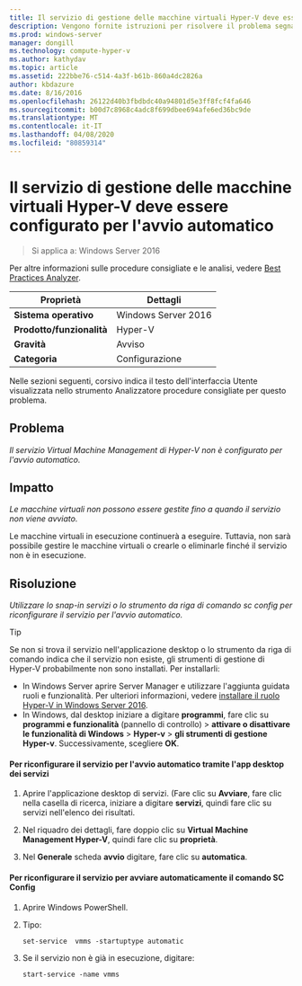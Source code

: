 ```yaml
---
title: Il servizio di gestione delle macchine virtuali Hyper-V deve essere configurato per l'avvio automatico
description: Vengono fornite istruzioni per risolvere il problema segnalato da questa regola di Best Practices Analyzer.
ms.prod: windows-server
manager: dongill
ms.technology: compute-hyper-v
ms.author: kathydav
ms.topic: article
ms.assetid: 222bbe76-c514-4a3f-b61b-860a4dc2826a
author: kbdazure
ms.date: 8/16/2016
ms.openlocfilehash: 26122d40b3fbdbdc40a94801d5e3ff8fcf4fa646
ms.sourcegitcommit: b00d7c8968c4adc8f699dbee694afe6ed36bc9de
ms.translationtype: MT
ms.contentlocale: it-IT
ms.lasthandoff: 04/08/2020
ms.locfileid: "80859314"
---
```

# <a name="the-hyper-v-virtual-machine-management-service-should-be-configured-to-start-automatically"></a>Il servizio di gestione delle macchine virtuali Hyper-V deve essere configurato per l'avvio automatico

>Si applica a: Windows Server 2016

Per altre informazioni sulle procedure consigliate e le analisi, vedere [Best Practices Analyzer](https://go.microsoft.com/fwlink/?LinkId=122786).  
  
|Proprietà|Dettagli|  
|-|-|  
|**Sistema operativo**|Windows Server 2016|  
|**Prodotto/funzionalità**|Hyper-V|  
|**Gravità**|Avviso|  
|**Categoria**|Configurazione|  

Nelle sezioni seguenti, corsivo indica il testo dell'interfaccia Utente visualizzata nello strumento Analizzatore procedure consigliate per questo problema.

## <a name="issue"></a>Problema  
  
*Il servizio Virtual Machine Management di Hyper-V non è configurato per l'avvio automatico.*  
  
## <a name="impact"></a>Impatto  
  
*Le macchine virtuali non possono essere gestite fino a quando il servizio non viene avviato.*  
  
Le macchine virtuali in esecuzione continuerà a eseguire. Tuttavia, non sarà possibile gestire le macchine virtuali o crearle o eliminarle finché il servizio non è in esecuzione.  
  
## <a name="resolution"></a>Risoluzione  
  
*Utilizzare lo snap-in servizi o lo strumento da riga di comando sc config per riconfigurare il servizio per l'avvio automatico.*  
  
> [!TIP]  
> Se non si trova il servizio nell'applicazione desktop o lo strumento da riga di comando indica che il servizio non esiste, gli strumenti di gestione di Hyper-V probabilmente non sono installati. Per installarli:  
>   
> - In Windows Server aprire Server Manager e utilizzare l'aggiunta guidata ruoli e funzionalità. Per ulteriori informazioni, vedere [installare il ruolo Hyper-V in Windows Server 2016](../get-started/Install-the-Hyper-V-role-on-Windows-Server.md).  
> - In Windows, dal desktop iniziare a digitare **programmi**, fare clic su **programmi e funzionalità** (pannello di controllo) > **attivare o disattivare le funzionalità di Windows** > **Hyper-v** > **gli strumenti di gestione Hyper-v**. Successivamente, scegliere **OK**.  
  
#### <a name="to-reconfigure-the-service-to-start-automatically-using-the-services-desktop-app"></a>Per riconfigurare il servizio per l'avvio automatico tramite l'app desktop dei servizi  
  
1.  Aprire l'applicazione desktop di servizi. (Fare clic su **Avviare**, fare clic nella casella di ricerca, iniziare a digitare **servizi**, quindi fare clic su servizi nell'elenco dei risultati.  
  
2.  Nel riquadro dei dettagli, fare doppio clic su **Virtual Machine Management Hyper-V**, quindi fare clic su **proprietà**.  
  
3.  Nel **Generale** scheda **avvio** digitare, fare clic su **automatica**.  
  
#### <a name="to-reconfigure-the-service-to-start-automatically-using-the-sc-config-command"></a>Per riconfigurare il servizio per avviare automaticamente il comando SC Config  
  
1.  Aprire Windows PowerShell.  
  
2.  Tipo:  
  
    ```  
    set-service  vmms -startuptype automatic  
    ```  
  
3.  Se il servizio non è già in esecuzione, digitare:  
  
    ```  
    start-service -name vmms  
    ```  
  


